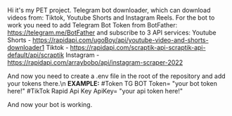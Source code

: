 Hi it's my PET project. Telegram bot downloader, which can download videos from: Tiktok, Youtube Shorts and Instagram Reels. For the bot to work you need to add Telegram Bot Token from BotFather:
https://telegram.me/BotFather
and subscribe to 3 API services:
Youtube Shorts - https://rapidapi.com/ugoBoy/api/youtube-video-and-shorts-downloader1
Tiktok - https://rapidapi.com/scraptik-api-scraptik-api-default/api/scraptik
Instagram - https://rapidapi.com/arraybobo/api/instagram-scraper-2022

And now you need to create a .env file in the root of the repository and add your tokens there.\n
**EXAMPLE:**
#Token TG BOT
Token= "your bot token here!"
#TikTok Rapid Api Key
ApiKey= "your api token here!"

And now your bot is working.
